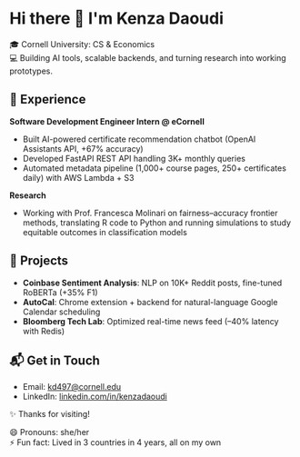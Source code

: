 # Hi there 👋 I'm Kenza Daoudi  
🎓 Cornell University: CS & Economics  
💻 Building AI tools, scalable backends, and turning research into working prototypes.  

## 💼 Experience  
**Software Development Engineer Intern @ eCornell**  
- Built AI-powered certificate recommendation chatbot (OpenAI Assistants API, +67% accuracy)  
- Developed FastAPI REST API handling 3K+ monthly queries  
- Automated metadata pipeline (1,000+ course pages, 250+ certificates daily) with AWS Lambda + S3  

**Research**  
- Working with Prof. Francesca Molinari on fairness–accuracy frontier methods, translating R code to Python and running simulations to study equitable outcomes in classification models  

## 🚀 Projects  
- **Coinbase Sentiment Analysis**: NLP on 10K+ Reddit posts, fine-tuned RoBERTa (+35% F1)  
- **AutoCal**: Chrome extension + backend for natural-language Google Calendar scheduling  
- **Bloomberg Tech Lab**: Optimized real-time news feed (–40% latency with Redis)  

## 📬 Get in Touch  
- Email: kd497@cornell.edu  
- LinkedIn: [linkedin.com/in/kenzadaoudi](https://linkedin.com/in/kenzadaoudi)  

✨ Thanks for visiting!  

😄 Pronouns: she/her  
⚡ Fun fact: Lived in 3 countries in 4 years, all on my own  
